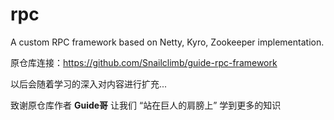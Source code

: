 # rpc
A custom RPC framework based on Netty, Kyro, Zookeeper implementation.

原仓库连接：https://github.com/Snailclimb/guide-rpc-framework

以后会随着学习的深入对内容进行扩充...

致谢原仓库作者 **Guide哥** 让我们 “站在巨人的肩膀上” 学到更多的知识
